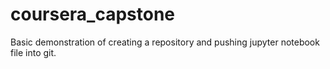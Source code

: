 # coursera_capstone
Basic demonstration of creating a repository and pushing jupyter notebook file into git.
